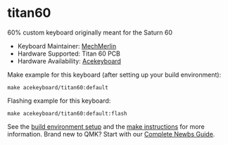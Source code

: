 # titan60

60% custom keyboard originally meant for the Saturn 60

* Keyboard Maintainer: [MechMerlin](https://github.com/mechmerlin)
* Hardware Supported: Titan 60 PCB
* Hardware Availability: [Acekeyboard](https://acekeyboard.co/)

Make example for this keyboard (after setting up your build environment):

    make acekeyboard/titan60:default

Flashing example for this keyboard:

    make acekeyboard/titan60:default:flash

See the [build environment setup](https://docs.qmk.fm/#/getting_started_build_tools) and the [make instructions](https://docs.qmk.fm/#/getting_started_make_guide) for more information. Brand new to QMK? Start with our [Complete Newbs Guide](https://docs.qmk.fm/#/newbs).
